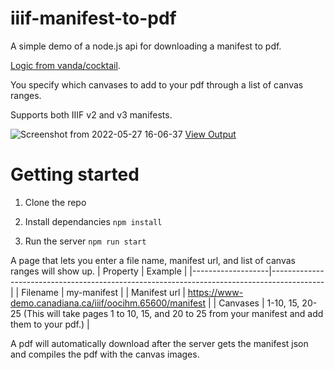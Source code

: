 # iiif-manifest-to-pdf
A simple demo of a node.js api for downloading a manifest to pdf. 

[Logic from vanda/cocktail](https://github.com/vanda/cocktail).

You specify which canvases to add to your pdf through a list of canvas ranges.

Supports both IIIF v2 and v3 manifests.

![Screenshot from 2022-05-27 16-06-37](https://user-images.githubusercontent.com/10541019/170782970-f18262dc-2e9d-40b6-8759-99ba4fd704ab.png)
[View Output](https://drive.google.com/file/d/1GVOtKjUP9UPpWFVyb9hcTUvdDlnHeH2h/view?usp=sharing)

# Getting started

1. Clone the repo

2. Install dependancies
`npm install`

3. Run the server
`npm run start`

A page that lets you enter a file name, manifest url, and list of canvas ranges will show up.
| Property | Example |
|-------------------|-------------------------------------------------------------------------------------------|
| Filename | my-manifest |
| Manifest url | https://www-demo.canadiana.ca/iiif/oocihm.65600/manifest |
| Canvases | 1-10, 15, 20-25 (This will take pages 1 to 10, 15, and 20 to 25 from your manifest and add them to your pdf.) |

A pdf will automatically download after the server gets the manifest json and compiles the pdf with the canvas images.
